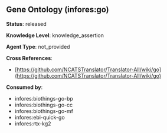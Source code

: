 [//]: # (DO NOT MANUALLY EDIT THIS FILE. IT IS GENERATED FROM A TEMPLATE.)

## Gene Ontology (infores:go)

**Status**: released
  
**Knowledge Level**: knowledge_assertion
  
**Agent Type**: not_provided



**Cross References**:

- [https://github.com/NCATSTranslator/Translator-All/wiki/go](https://github.com/NCATSTranslator/Translator-All/wiki/go)


**Consumed by**:

- infores:biothings-go-bp
- infores:biothings-go-cc
- infores:biothings-go-mf
- infores:ebi-quick-go
- infores:rtx-kg2